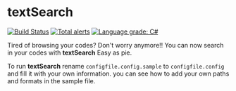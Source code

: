 #     textSearch

[![Build Status](https://img.shields.io/appveyor/ci/saadati944/textSearch/master.svg)](https://ci.appveyor.com/project/saadati944/textSearch)
[![Total alerts](https://img.shields.io/lgtm/alerts/g/saadati944/textSearch.svg?logo=lgtm&logoWidth=18)](https://lgtm.com/projects/g/saadati944/textSearch/alerts/)
[![Language grade: C#](https://img.shields.io/lgtm/grade/csharp/g/saadati944/textSearch.svg?logo=lgtm&logoWidth=18)](https://lgtm.com/projects/g/saadati944/textSearch/context:csharp)


Tired of browsing your codes? Don't worry anymore!!
You can now search in your codes with **textSearch** Easy as pie.

To run **textSearch** rename `configfile.config.sample` to `configfile.config` and fill it with your own information.
you can see how to add your own paths and formats in the sample file.
